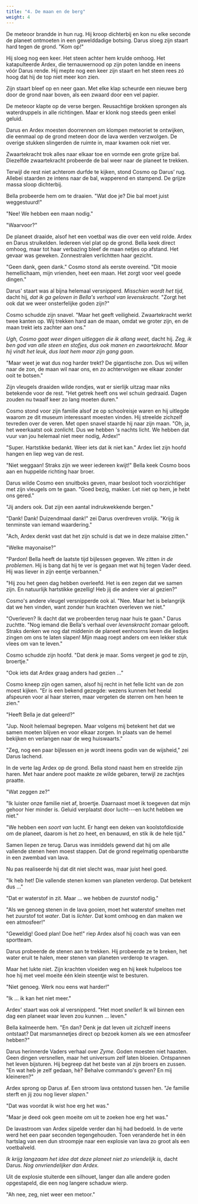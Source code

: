 ```yaml
---
title: "4. De maan en de berg"
weight: 4
---
```


De meteoor brandde in hun rug. Hij kroop dichterbij en kon nu elke seconde de planeet ontmoeten in een gewelddadige botsing. Darus sloeg zijn staart hard tegen de grond. "Kom op!"

Hij sloeg nog een keer. Het steen achter hem krulde omhoog. Het katapulteerde Ardex, die ternauwernood op zijn poten landde en ineens vóór Darus rende. Hij mepte nog een keer zijn staart en het steen rees zó hoog dat hij de top niet meer kon zien.

Zijn staart bleef op en neer gaan. Met elke klap scheurde een nieuwe berg door de grond naar boven, als een zwaard door een vel papier.

De meteoor klapte op de verse bergen. Reusachtige brokken sprongen als waterdruppels in alle richtingen. Maar er klonk nog steeds geen enkel geluid.

Darus en Ardex moesten doorrennen om klompen meteoriet te ontwijken, die eenmaal op de grond meteen door de lava werden verzwolgen. De overige stukken slingerden de ruimte in, maar kwamen ook niet ver.

Zwaartekracht trok alles naar elkaar toe en vormde een grote grijze bal. Diezelfde zwaartekracht probeerde de bal weer naar de planeet te trekken.

Terwijl de rest niet achterom durfde te kijken, stond Cosmo op Darus’ rug. Allebei staarden ze intens naar de bal, wapperend en stampend. De grijze massa sloop dichterbij.

Bella probeerde hem om te draaien. "Wat doe je? Die bal moet juist weggestuurd!"

"Nee! We hebben een maan nodig."

"Waarvoor?"

De planeet draaide, alsof het een voetbal was die over een veld rolde. Ardex en Darus struikelden. Iedereen viel plat op de grond. Bella keek direct omhoog, maar tot haar verbazing bleef de maan netjes op afstand. Het gevaar was geweken. Zonnestralen verlichtten haar gezicht.

"Geen dank, geen dank." Cosmo stond als eerste overeind. "Dit mooie hemellichaam, mijn vrienden, heet een maan. Het zorgt voor veel goede dingen."

Darus' staart was al bijna helemaal versnipperd. _Misschien wordt het tijd,_ dacht hij, _dat ik ga geloven in Bella's verhaal van levenskracht._ "Zorgt het ook dat we weer onsterfelijke goden zijn?"

Cosmo schudde zijn snavel. "Maar het geeft veiligheid. Zwaartekracht werkt twee kanten op. Wij trekken hard aan de maan, omdat we groter zijn, en de maan trekt iets zachter aan ons."

_Ugh, Cosmo gaat weer dingen uitleggen die ik allang weet,_ dacht hij. _Zeg, ik ben god van alle steen en stofjes, dus ook manen en zwaartekracht. Maar hij vindt het leuk, dus laat hem maar zijn gang gaan._

"Maar weet je wat dus nog harder trekt? De gigantische zon. Dus wij willen naar de zon, de maan wil naar ons, en zo achtervolgen we elkaar zonder ooit te botsen."

Zijn vleugels draaiden wilde rondjes, wat er sierlijk uitzag maar niks betekende voor de rest. "Het getrek heeft ons wel schuin gedraaid. Dagen zouden nu twaalf keer zo lang moeten duren."

Cosmo stond voor zijn familie alsof ze op schoolreisje waren en hij uitlegde waarom ze dit museum interessant moesten vinden. Hij streelde zichzelf tevreden over de veren. Met open snavel staarde hij naar zijn maan. "Oh, ja, het weerkaatst ook zonlicht. Dus we hebben 's nachts licht. We hebben dat vuur van jou helemaal niet meer nodig, Ardex!"

"Super. Hartstikke bedankt. Weer iets dat ik niet kan." Ardex liet zijn hoofd hangen en liep weg van de rest.

"Niet weggaan! Straks zijn we weer iedereen kwijt!" Bella keek Cosmo boos aan en huppelde richting haar broer. 

Darus wilde Cosmo een snuitboks geven, maar besloot toch voorzichtiger met zijn vleugels om te gaan. "Goed bezig, makker. Let niet op hem, je hebt ons gered."

"Jij anders ook. Dat zijn een aantal indrukwekkende bergen."

"Dank! Dank! Duizendmaal dank!" zei Darus overdreven vrolijk. "Krijg ik tenminste van iemand waardering."

"Ach, Ardex denkt vast dat het zijn schuld is dat we in deze malaise zitten."

"Welke mayonaise?"

"Pardon! Bella heeft de laatste tijd bijlessen gegeven. We zitten *in de problemen*. Hij is bang dat hij te ver is gegaan met wat hij tegen Vader deed. Hij was liever in zijn eentje verbannen."

"Hij zou het geen dag hebben overleefd. Het is een zegen dat we samen zijn. En natuurlijk hartstikke gezellig! Heb jij die andere vier al gezien?"

Cosmo's andere vleugel versnipperde ook al. "Nee. Maar het is belangrijk dat we hen vinden, want zonder hun krachten overleven we niet."

"Overleven? Ik dacht dat we probeerden terug naar huis te gaan." Darus zuchtte. "Nog iemand die Bella's verhaal over *levenskracht* zomaar gelooft. Straks denken we nog dat middenin de planeet eenhoorns leven die liedjes zingen om ons te laten slapen! *Mijn* maag roept anders om een lekker stuk vlees om van te leven."

Cosmo schudde zijn hoofd. "Dat denk je maar. Soms vergeet je god te zijn, broertje."

"Ook iets dat Ardex graag anders had gezien ..."

Cosmo kneep zijn ogen samen, alsof hij recht in het felle licht van de zon moest kijken. "Er is een bekend gezegde: wezens kunnen het heelal afspeuren voor al haar sterren, maar vergeten de sterren om hen heen te zien."

"Heeft Bella je dat geleerd?"

"Jup. Nooit helemaal begrepen. Maar volgens mij betekent het dat we samen moeten blijven en voor elkaar zorgen. In plaats van de hemel bekijken en verlangen naar de weg huiswaarts."

"Zeg, nog een paar bijlessen en je wordt ineens godin van de wijsheid," zei Darus lachend.

In de verte lag Ardex op de grond. Bella stond naast hem en streelde zijn haren. Met haar andere poot maakte ze wilde gebaren, terwijl ze zachtjes praatte.

"Wat zeggen ze?"

"Ik luister onze familie niet af, broertje. Daarnaast moet ik toegeven dat mijn gehoor hier minder is. Geluid verplaatst door lucht---en lucht hebben we niet."

"We hebben een _soort van_ lucht. Er hangt een deken van koolstofdioxide om de planeet, daarom is het zo heet, en benauwd, en stik ik de hele tijd."

Samen liepen ze terug. Darus was inmiddels gewend dat hij om alle vallende stenen heen moest stappen. Dat de grond regelmatig openbarstte in een zwembad van lava.

Nu pas realiseerde hij dat dit niet slecht was, maar juist heel goed.

"Ik heb het! Die vallende stenen komen van planeten verderop. Dat betekent dus ..."

"Dat er waterstof in zit. Maar ... we hebben de zuurstof nodig."

"Als we genoeg stenen in de lava gooien, moet het waterstof smelten met het zuurstof tot _water_. Dat is _lichter_. Dat komt omhoog en dan maken we een atmosfeer!"

"Geweldig! Goed plan! Doe het!" riep Ardex alsof hij coach was van een sportteam.

Darus probeerde de stenen aan te trekken. Hij probeerde ze te breken, het water eruit te halen, meer stenen van planeten verderop te vragen.

Maar het lukte niet. Zijn krachten vloeiden weg en hij keek hulpeloos toe hoe hij met veel moeite één klein steentje wist te besturen.

"Niet genoeg. Werk nou eens wat harder!"

"Ik ... ik kan het niet meer."

Ardex' staart was ook al versnipperd. "Het moet _sneller_! Ik wil binnen een dag een planeet waar leven zou kunnen ... leven."

Bella kalmeerde hem. "En dan? Denk je dat leven uit zichzelf ineens ontstaat? Dat marsmannetjes direct op bezoek komen als we een atmosfeer hebben?"

Darus herinnerde Vaders verhaal over _Zyme_. Goden moesten niet haasten. Geen dingen versnellen, maar het universum zelf laten bloeien. Ontspannen het leven bijsturen. Hij begreep dat het beste van al zijn broers en zussen. "En wat heb je zelf gedaan, hè? Behalve commando's geven? En mij kleineren?"

Ardex sprong op Darus af. Een stroom lava ontstond tussen hen. "Je familie sterft en jij zou nog liever _slapen_."

"Dat was voordat ik wist hoe erg het was."

"Maar je deed ook geen moeite om uit te zoeken hoe erg het was."

De lavastroom van Ardex sijpelde verder dan hij had bedoeld. In de verte werd het een paar seconden tegengehouden. Toen veranderde het in één hartslag van een dun stroompje naar een explosie van lava zo groot als een voetbalveld.

_Ik krijg langzaam het idee dat deze planeet niet zo vriendelijk is,_ dacht Darus. _Nog onvriendelijker dan Ardex._

Uit de explosie stuiterde een silhouet, langer dan alle andere goden opgestapeld, die een nog langere schaduw wierp.

"Ah nee, zeg, niet weer een metoor."